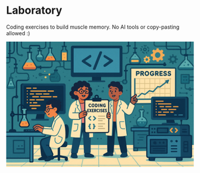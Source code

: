 # Laboratory
Coding exercises to build muscle memory. No AI tools or copy-pasting allowed :) 



![codelab](coding_laboratory.png)
